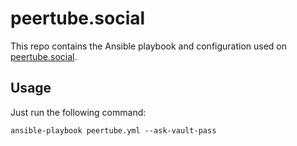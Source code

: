 # peertube.social

This repo contains the Ansible playbook and configuration used on [peertube.social](https://peertube.social).

## Usage

Just run the following command:
```
ansible-playbook peertube.yml --ask-vault-pass
```
